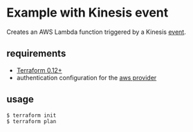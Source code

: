 # Example with Kinesis event

Creates an AWS Lambda function triggered by a Kinesis [event](https://docs.aws.amazon.com/lambda/latest/dg/with-kinesis.html).

## requirements

- [Terraform 0.12+](https://www.terraform.io/)
- authentication configuration for the [aws provider](https://www.terraform.io/docs/providers/aws/)

## usage

```
$ terraform init
$ terraform plan
```
